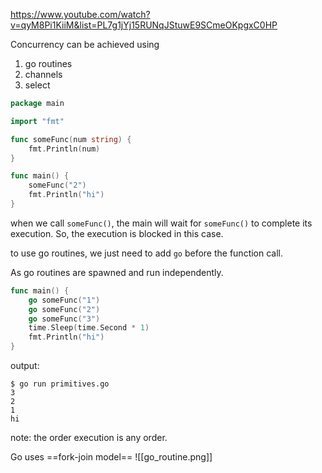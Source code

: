 https://www.youtube.com/watch?v=qyM8Pi1KiiM&list=PL7g1jYj15RUNqJStuwE9SCmeOKpgxC0HP

Concurrency can be achieved using 
1. go routines
2. channels
3. select

```go
package main

import "fmt"

func someFunc(num string) {
	fmt.Println(num)
}

func main() {
	someFunc("2")
	fmt.Println("hi")
}
```

when we call `someFunc()`, the main will wait for `someFunc()` to complete its execution. So, the execution is blocked in this case.

to use go routines, we just need to add `go` before the function call.

As go routines are spawned and run independently. 

```go
func main() {
	go someFunc("1")
	go someFunc("2")
	go someFunc("3")
	time.Sleep(time.Second * 1)
	fmt.Println("hi")
}
```

output:
```shell
$ go run primitives.go
3
2
1
hi
```

note: the order execution is any order. 


Go uses ==fork-join model==
![[go_routine.png]]
